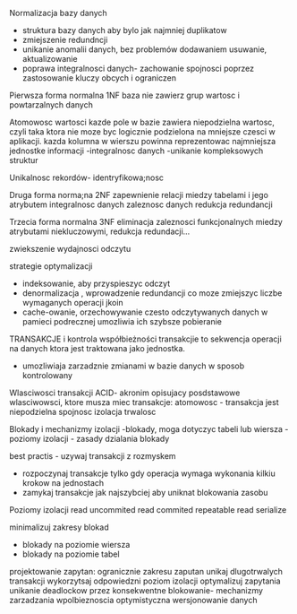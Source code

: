 Normalizacja bazy danych
- struktura bazy danych aby bylo jak najmniej duplikatow
- zmiejszenie redundncji
- unikanie anomalii danych, bez problemów dodawaniem usuwanie, aktualizowanie
- poprawa integralnosci danych- zachowanie spojnosci poprzez zastosowanie kluczy obcych i ograniczen

Pierwsza forma normalna 1NF
baza nie zawierz grup wartosc i powtarzalnych danych

Atomowosc wartosci
kazde pole w bazie zawiera niepodzielna wartosc, czyli taka ktora nie moze byc logicznie podzielona na mniejsze czesci w aplikacji. kazda kolumna w wierszu powinna reprezentowac najmniejsza jednostke informacji
-integralnosc danych
-unikanie kompleksowych struktur

Unikalnosc rekordów- identryfikowa;nosc

Druga forma norma;na 2NF
zapewnienie relacji miedzy tabelami i jego atrybutem
integralnosc danych
zaleznosc danych
redukcja redundancji

Trzecia forma normalna 3NF
eliminacja zaleznosci funkcjonalnych miedzy atrybutami niekluczowymi,
redukcja redundacji...

zwiekszenie wydajnosci odczytu

strategie optymalizacji
- indeksowanie, aby przyspieszyc odczyt
- denormalizacja , wprowadzenie redundancji co moze zmiejszyc liczbe wymaganych operacji jkoin 
- cache-owanie, orzechowywanie czesto odczytywanych danych w pamieci podrecznej umozliwia ich szybsze pobieranie





TRANSAKCJE i kontrola współbieżności
transakcjie to sekwencja operacji na danych ktora jest traktowana jako jednostka.
- umozliwiaja zarzadznie zmianami w bazie danych w sposob kontrolowany

Wlasciwosci transakcji ACID- akronim opisujacy posdstawowe wlasciwowsci, ktore musza miec transakcje:
atomowosc - transakcja jest niepodzielna
spojnosc
izolacja
trwalosc

Blokady i mechanizmy izolacji
-blokady, moga dotyczyc tabeli lub wiersza
-poziomy izolacji - zasady dzialania blokady

best practis - uzywaj transakcji z rozmyskem
- rozpoczynaj transakcje tylko gdy operacja wymaga wykonania kilkiu krokow na jednostach
- zamykaj transakcje jak najszybciej aby uniknat blokowania zasobu

Poziomy izolacji
read uncommited
read commited
repeatable read
serialize

minimalizuj zakresy blokad
- blokady na poziomie wiersza
- blokady na poziomie tabel

projektowanie zapytan:
ogranicznie zakresu zaputan
unikaj dlugotrwalych transakcji
wykorzytsaj odpowiedzni poziom izolacji
optymalizuj zapytania
unikanie deadlockow przez konsekwentne blokowanie-
mechanizmy zarzadzania wpolbieznoscia optymistyczna
wersjonowanie danych 